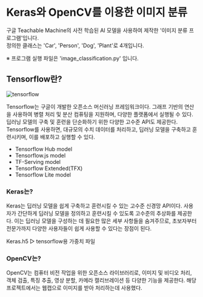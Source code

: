 # Keras와 OpenCV를 이용한 이미지 분류
구글 Teachable Machine의 사전 학습된 AI 모델을 사용하여 제작한 '이미지 분류 프로그램'입니다. <br>
정의한 클래스는 'Car', 'Person', 'Dog', 'Plant'로 4개입니다. 

※ 프로그램 실행 파일은 'image_classification.py' 입니다.

## Tensorflow란?

![tensorflow](https://img.shields.io/badge/TensorFlow-FF6F00?style=for-the-badge&logo=tensorflow&logoColor=white)

Tensorflow는 구글이 개발한 오픈소스 머신러닝 프레임워크이다. 그래프 기반의 연산을 사용하여 병렬 처리 및 분산 컴퓨팅을 지원하며, 다양한 플랫폼에서 실행될 수 있다. 딥러닝 모델의 구축 및 훈련을 단순화하기 위한 다양한 고수준 API도 제공한다. Tensorflow를 사용하면, 대규모의 수치 데이터를 처리하고, 딥러닝 모델을 구축하고 훈련시키며, 이를 배포하고 실행할 수 있다. 
- Tensorflow Hub model
- Tensorflow.js model
- TF-Serving model
- Tensorflow Extended(TFX)
- Tensorflow Lite model

### Keras는?
Keras는 딥러닝 모델을 쉽게 구축하고 훈련시킬 수 있는 고수준 신경망 API이다. 사용자가 간단하게 딥러닝 모델을 정의하고 훈련시킬 수 있도록 고수준의 추상화를 제공한다. 이는 딥러닝 모델을 구성하는 데 필요한 많은 세부 사항들을 숨겨주므로, 초보자부터 전문가까지 다양한 사용자들이 쉽게 사용할 수 있다는 장점이 된다. 

Keras.h5 ▷ tensorflow용 가중치 파일

### OpenCV는?
OpenCV는 컴퓨터 비전 작업을 위한 오픈소스 라이브러리로, 이미지 및 비디오 처리, 객체 검출, 특징 추출, 영상 분할, 카메라 캘리브레이션 등 다양한 기능을 제공한다. 해당 프로젝트에서는 웹캡으로 이미지를 받아 처리하는데 사용했다.  

